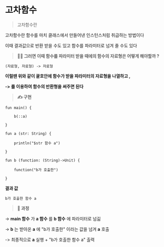 # 고차함수

> 고차함수란

고차함수란 함수를 마치 클래스에서 만들어낸 인스턴스처럼 취급하는 방법이다

이때 결과값으로 반환 받을 수도 있고 함수를 파라미터로 넘겨 줄 수도 있다

> **🤷‍♀️ 그러면 이때 함수를 파라미터 받을 때에의 함수의 자료형은 어떻게 해야할까 ?**

```
(자료형, 자료형) -> 자료형
```

**이럴땐 위와 같이 괄호안에 함수가 받을 파라미터의 자료형을 나열하고 ,**

**-> 를 이용하여 함수의 반환형을 써주면 된다**

> **✍ 구현**

```
fun main() {

    b(::a)   

}

fun a (str: String) {
    
    println("$str 함수 a")

}

fun b (function: (String)->Unit) {
    
    function("b가 호출한")

}

```

**결과 값**

```
b가 호출한 함수 a
```

> **🚛 과정**

-> **main 함수** 가 **a 함수** 를 **b 함수** 에 파라미터로 넘긺

-> **b** 는 받아온 **a** 에 "b가 호출한" 이라는 값을 넘겨 **a** 호출

-> 최종적으로 **a** 실행 + "b가 호출한 함수 a" 출력

